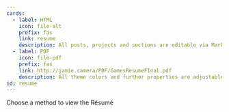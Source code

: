 ```yaml
---
cards:
  - label: HTML
    icon: file-alt
    prefix: fas
    link: resume
    description: All posts, projects and sections are editable via Markdown files.
  - label: PDF
    icon: file-pdf
    prefix: fas
    link: http://jamie.camera/PDF/GamesResumeFInal.pdf
    description: All theme colors and further properties are adjustable via Css Variables.
id: resume
---
```


Choose a method to view the Résumé
